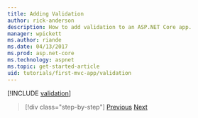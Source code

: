 ```yaml
---
title: Adding Validation
author: rick-anderson
description: How to add validation to an ASP.NET Core app.
manager: wpickett
ms.author: riande
ms.date: 04/13/2017
ms.prod: asp.net-core
ms.technology: aspnet
ms.topic: get-started-article
uid: tutorials/first-mvc-app/validation
---
```


[!INCLUDE [validation](../../includes/mvc-intro/validation.md)]

> [!div class="step-by-step"]
> [Previous](new-field.md)
> [Next](details.md)  
